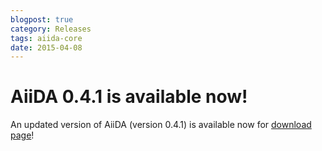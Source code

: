 ```yaml
---
blogpost: true
category: Releases
tags: aiida-core
date: 2015-04-08
---
```


# AiiDA 0.4.1 is available now!

An updated version of AiiDA (version 0.4.1) is available now for [download page](/sections/download.md)!
